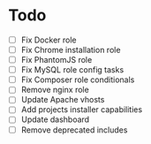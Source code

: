 Todo
====

- [ ] Fix Docker role
- [ ] Fix Chrome installation role
- [ ] Fix PhantomJS role
- [ ] Fix MySQL role config tasks
- [ ] Fix Composer role conditionals
- [ ] Remove nginx role
- [ ] Update Apache vhosts
- [ ] Add projects installer capabilities
- [ ] Update dashboard
- [ ] Remove deprecated includes
